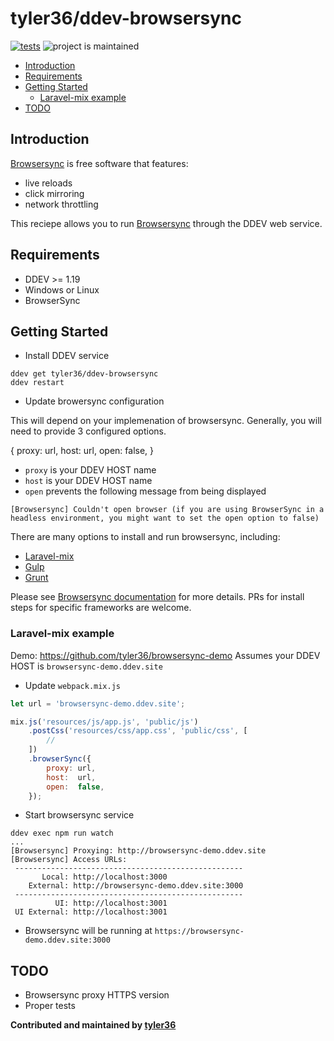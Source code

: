 # tyler36/ddev-browsersync <!-- omit in toc -->

[![tests](https://github.com/tyler36/ddev-browsersync/actions/workflows/tests.yml/badge.svg)](https://github.com/tyler36/ddev-browsersync/actions/workflows/tests.yml) ![project is maintained](https://img.shields.io/maintenance/yes/2022.svg)

- [Introduction](#introduction)
- [Requirements](#requirements)
- [Getting Started](#getting-started)
  - [Laravel-mix example](#laravel-mix-example)
- [TODO](#todo)

## Introduction

[Browsersync](https://browsersync.io/) is free software that features:

- live reloads
- click mirroring
- network throttling

This reciepe allows you to run [Browsersync](https://browsersync.io/) through the DDEV web service.

## Requirements

- DDEV >= 1.19
- Windows or Linux
- BrowserSync

## Getting Started

- Install DDEV service

```shell
ddev get tyler36/ddev-browsersync
ddev restart
```

- Update browersync configuration

This will depend on your implemenation of browsersync.
Generally, you will need to provide 3 configured options.

{
      proxy: url,
      host:  url,
      open:  false,
}

- `proxy` is your DDEV HOST name
- `host` is your DDEV HOST name
- `open` prevents the following message from being displayed

```shell
[Browsersync] Couldn't open browser (if you are using BrowserSync in a headless environment, you might want to set the open option to false)
```

There are many options to install and run browsersync, including:

- [Laravel-mix](https://laravel-mix.com/docs/4.0/browsersync)
- [Gulp](https://browsersync.io/docs/gulp)
- [Grunt](https://browsersync.io/docs/grunt)

Please see [Browsersync documentation](https://browsersync.io/docs) for more details.
PRs for install steps for specific frameworks are welcome.

### Laravel-mix example

Demo: <https://github.com/tyler36/browsersync-demo>
Assumes your DDEV HOST is `browsersync-demo.ddev.site`

- Update `webpack.mix.js`

```js
let url = 'browsersync-demo.ddev.site';

mix.js('resources/js/app.js', 'public/js')
    .postCss('resources/css/app.css', 'public/css', [
        //
    ])
    .browserSync({
        proxy: url,
        host:  url,
        open:  false,
    });
```

- Start browsersync service

```shell
ddev exec npm run watch
...
[Browsersync] Proxying: http://browsersync-demo.ddev.site
[Browsersync] Access URLs:
 ---------------------------------------------------
       Local: http://localhost:3000
    External: http://browsersync-demo.ddev.site:3000
 ---------------------------------------------------
          UI: http://localhost:3001
 UI External: http://localhost:3001
```

- Browsersync will be running at `https://browsersync-demo.ddev.site:3000`

## TODO

- Browsersync proxy HTTPS version
- Proper tests

**Contributed and maintained by [tyler36](https://github.com/tyler36)**
